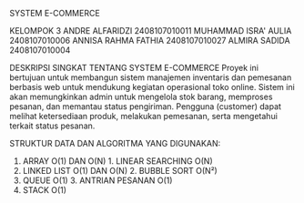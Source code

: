 SYSTEM E-COMMERCE

KELOMPOK 3
ANDRE ALFARIDZI 2408107010011
MUHAMMAD ISRA' AULIA 2408107010006
ANNISA RAHMA FATHIA 2408107010027
ALMIRA SADIDA 2408107010004

DESKRIPSI SINGKAT TENTANG SYSTEM E-COMMERCE
       Proyek ini bertujuan untuk membangun sistem manajemen inventaris dan pemesanan berbasis web untuk mendukung kegiatan operasional toko online. 
Sistem ini akan memungkinkan admin untuk mengelola stok barang, memproses pesanan, dan memantau status pengiriman. Pengguna (customer) dapat melihat ketersediaan produk,
melakukan pemesanan, serta mengetahui terkait status pesanan.

STRUKTUR DATA DAN ALGORITMA YANG DIGUNAKAN:
1. ARRAY O(1) DAN O(N)             1. LINEAR SEARCHING O(N)
2. LINKED LIST O(1) DAN O(N)       2. BUBBLE SORT O(N²)
3. QUEUE O(1)                      3. ANTRIAN PESANAN O(1)
4. STACK O(1)
